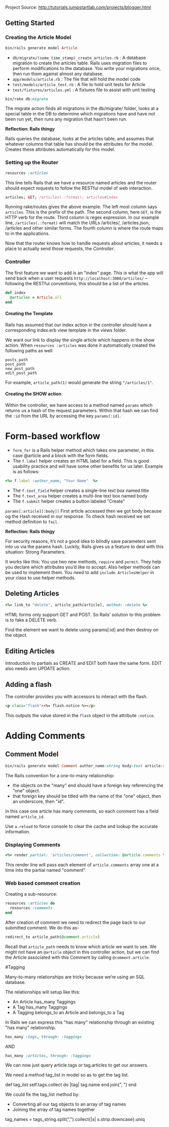 Project Source: http://tutorials.jumpstartlab.com/projects/blogger.html
 
## Getting Started
 
### Creating the Article Model
 
```ruby
bin/rails generate model Article
```
* `db/migrate/(some_time_stamp)_create_articles.rb` : A database migration to create the articles table. Rails uses migration files to perform modifications to the database. You write your migrations once, then run them against almost any database.
* `app/models/article.rb` : The file that will hold the model code
* `test/models/article_test.rb` : A file to hold unit tests for Article
* `test/fixtures/articles.yml` : A fixtures file to assist with unit testing

```ruby
bin/rake db:migrate
```

The migrate action finds all migrations in the db/migrate/ folder, looks at a special table in the DB to determine which migrations have and have not been run yet, then runs any migration that hasn’t been run.

**Reflection: Rails thingy**

Rails queries the database, looks at the articles table, and assumes that whatever columns that table has should be the attributes for the model. Creates these attributes automatically for this model.

 ### Setting up the Router
 
 ```ruby
resources :articles
```

This line tells Rails that we have a resource named articles and the router should expect requests to follow the RESTful model of web interaction.

```ruby
articles; GET; /articles(.:format); articles#index
```

Running rake/routes gives the above example. The left most column says `articles`. This is the prefix of the path. The second column, here `GET`, is the HTTP verb for the route. Third column is regex expression. In our example line, `/articles(.:format)` will match the URLs /articles/, /articles.json, /articles and other similar forms. The fourth column is where the route maps to in the applications.

Now that the router knows how to handle requests about articles, it needs a place to actually send those requests, the *Controller*.

### Controller

The first feature we want to add is an "index" page. This is what the app will send back when a user requests `http://localhost:3000/articles/` – following the RESTful conventions, this should be a list of the articles.
```ruby
def index
  @articles = Article.all
end
```

#### Creating the Template
Rails has assumed that our index action in the controller should have a corresponding index.erb view template in the views folder. 

We want our link to display the single article which happens in the show action.
When `resources :articles` was done it automatically created the following paths as well
```
posts_path
post_path
new_post_path
edit_post_path
```

For example, `article_path(1)` would generate the string `"/articles/1"`.

#### Creating the SHOW action

Within the controller, we have access to a method named `params` which returns us a hash of the request parameters. Within that hash we can find the `:id` from the URL by accessing the key `params[:id]`.

# Form-based workflow

* `form_for` is a Rails helper method which takes one parameter, in this case @article and a block with the form fields.
* The `f.label` helper creates an HTML label for a field. This is good usability practice and will have some other benefits for us later. Example is as follows:
```ruby
<%= f.label :author_name, "Your Name"  %>
```
* The `f.text_field` helper creates a single-line text box named title
* The `f.text_area` helper creates a multi-line text box named body
* The `f.submit` helper creates a button labeled "Create"

`params[:article][:body])`
First article accessed then we got body because og the Hash received in our response. To check hash received we set method definition to `fail`.

**Reflection: Rails thingy**

For security reasons, it’s not a good idea to blindly save parameters sent into us via the params hash. Luckily, Rails gives us a feature to deal with this situation: Strong Parameters.

It works like this: You use two new methods, `require` and `permit`. They help you declare which attributes you’d like to accept. Also helper methods can be used to implement them. You need to add `include ArticlesHelper` in your class to use helper methods.

## Deleting Articles

```ruby
<%= link_to "delete", article_path(article), method: :delete %>
```

HTML forms only support GET and POST. So Rails’ solution to this problem is to fake a DELETE verb.

Find the element we want to delete using params[:id] and then destroy on the object.

## Editing Articles

Introduction to partials as CREATE and EDIT both have the same form. EDIT also needs ann UPDATE action. 

## Adding a flash

The controller provides you with accessors to interact with the flash.
```html
<p class="flash"><%= flash.notice %></p>
```

This outputs the value stored in the `flash` object in the attribute `:notice`.

# Adding Comments

## Comment Model

```ruby
bin/rails generate model Comment author_name:string body:text article:references
```

The Rails convention for a one-to-many relationship:

* the objects on the "many" end should have a foreign key referencing the "one" object.
* that foreign key should be titled with the name of the "one" object, then an underscore, then "id".

In this case one article has many comments, so each comment has a field named `article_id`.

Use `a.reload` to force console to clear the cache and lookup the accurate information.

### Displaying Comments
```ruby
<%= render partial: 'articles/comment', collection: @article.comments %>
```
This render line will pass each element of `article.comments` array one at a time into the partial named "comment".

### Web based comment creation

Creating a sub-resource:
```ruby
resources :articles do
  resources :comments
end
```
After creation of comment we need to redirect the page back to our submitted comment. We do this as-
```ruby
redirect_to article_path(@comment.article)
```
Recall that `article_path` needs to know which article we want to see. We might not have an `@article` object in this controller action, but we can find the Article associated with this Comment by calling `@comment.article`.

#Tagging

Many-to-many relationships are tricky because we’re using an SQL database.

The relationships will setup like this:
* An Article has_many Taggings
* A Tag has_many Taggings
* A Tagging belongs_to an Article and belongs_to a Tag

In Rails we can express this "has many" relationship through an existing "has many" relationship.
```ruby
has_many :tags, through: :taggings
```
AND
```ruby
has_many :articles, through: :taggings
```
We can now just query article.tags or tag.articles to get our answers.

We need a method tag_list in model so as to get the tag list.

def tag_list
  self.tags.collect do |tag|
    tag.name
  end.join(", ")
end

We could fix the tag_list method by:
* Converting all our tag objects to an array of tag names
* Joining the array of tag names together


tag_names = tags_string.split(",").collect{|s| s.strip.downcase}.uniq

